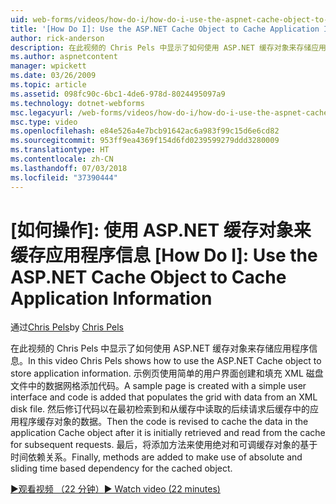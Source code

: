 ```yaml
---
uid: web-forms/videos/how-do-i/how-do-i-use-the-aspnet-cache-object-to-cache-application-information
title: '[How Do I]: Use the ASP.NET Cache Object to Cache Application Information | Microsoft Docs'
author: rick-anderson
description: 在此视频的 Chris Pels 中显示了如何使用 ASP.NET 缓存对象来存储应用程序信息。 使用简单的用户界面创建一个示例页面...
ms.author: aspnetcontent
manager: wpickett
ms.date: 03/26/2009
ms.topic: article
ms.assetid: 098fc90c-6bc1-4de6-978d-8024495097a9
ms.technology: dotnet-webforms
msc.legacyurl: /web-forms/videos/how-do-i/how-do-i-use-the-aspnet-cache-object-to-cache-application-information
msc.type: video
ms.openlocfilehash: e84e526a4e7bcb91642ac6a983f99c15d6e6cd82
ms.sourcegitcommit: 953ff9ea4369f154d6fd0239599279ddd3280009
ms.translationtype: HT
ms.contentlocale: zh-CN
ms.lasthandoff: 07/03/2018
ms.locfileid: "37390444"
---
```

<a name="how-do-i-use-the-aspnet-cache-object-to-cache-application-information"></a>[如何操作]: 使用 ASP.NET 缓存对象来缓存应用程序信息
[How Do I]: Use the ASP.NET Cache Object to Cache Application Information
====================
<span data-ttu-id="f7f91-104">通过[Chris Pels](https://twitter.com/chrispels)</span><span class="sxs-lookup"><span data-stu-id="f7f91-104">by [Chris Pels](https://twitter.com/chrispels)</span></span>

<span data-ttu-id="f7f91-105">在此视频的 Chris Pels 中显示了如何使用 ASP.NET 缓存对象来存储应用程序信息。</span><span class="sxs-lookup"><span data-stu-id="f7f91-105">In this video Chris Pels shows how to use the ASP.NET Cache object to store application information.</span></span> <span data-ttu-id="f7f91-106">示例页使用简单的用户界面创建和填充 XML 磁盘文件中的数据网格添加代码。</span><span class="sxs-lookup"><span data-stu-id="f7f91-106">A sample page is created with a simple user interface and code is added that populates the grid with data from an XML disk file.</span></span> <span data-ttu-id="f7f91-107">然后修订代码以在最初检索到和从缓存中读取的后续请求后缓存中的应用程序缓存对象的数据。</span><span class="sxs-lookup"><span data-stu-id="f7f91-107">Then the code is revised to cache the data in the application Cache object after it is initially retrieved and read from the cache for subsequent requests.</span></span> <span data-ttu-id="f7f91-108">最后，将添加方法来使用绝对和可调缓存对象的基于时间依赖关系。</span><span class="sxs-lookup"><span data-stu-id="f7f91-108">Finally, methods are added to make use of absolute and sliding time based dependency for the cached object.</span></span>

[<span data-ttu-id="f7f91-109">&#9654;观看视频 （22 分钟）</span><span class="sxs-lookup"><span data-stu-id="f7f91-109">&#9654; Watch video (22 minutes)</span></span>](https://channel9.msdn.com/Blogs/ASP-NET-Site-Videos/how-do-i-use-the-aspnet-cache-object-to-cache-application-information)
